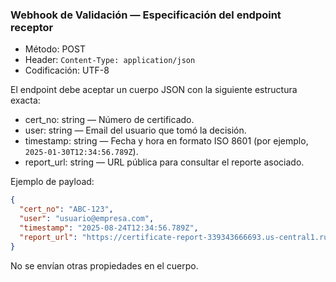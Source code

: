 ### Webhook de Validación — Especificación del endpoint receptor

- Método: POST
- Header: `Content-Type: application/json`
- Codificación: UTF-8

El endpoint debe aceptar un cuerpo JSON con la siguiente estructura exacta:

- cert_no: string — Número de certificado.
- user: string — Email del usuario que tomó la decisión.
- timestamp: string — Fecha y hora en formato ISO 8601 (por ejemplo, `2025-01-30T12:34:56.789Z`).
- report_url: string — URL pública para consultar el reporte asociado.

Ejemplo de payload:

```json
{
  "cert_no": "ABC-123",
  "user": "usuario@empresa.com",
  "timestamp": "2025-08-24T12:34:56.789Z",
  "report_url": "https://certificate-report-339343666693.us-central1.run.app/certificates/ABC-123/view"
}
```

No se envían otras propiedades en el cuerpo. 


